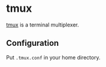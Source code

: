 # tmux

[tmux](https://github.com/tmux/tmux) is a terminal multiplexer.

## Configuration

Put `.tmux.conf` in your home directory.
